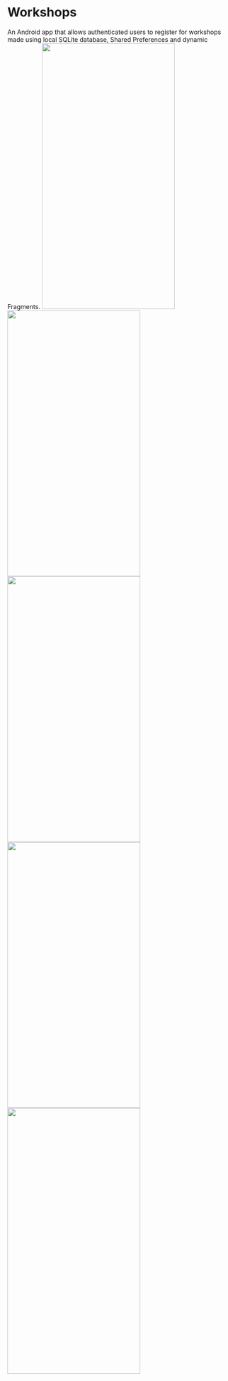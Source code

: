 # Workshops
An Android app that allows authenticated users to register for workshops made using local SQLite database, Shared Preferences and dynamic Fragments.
<img src="https://user-images.githubusercontent.com/71960312/128070672-485ea5e9-5f04-4399-96b4-15e6c4ac0263.jpeg" width="300" height="600"> <img src="https://user-images.githubusercontent.com/71960312/128070709-3418f492-f26d-4346-91ce-4159a0c8e6a7.jpeg" width="300" height="600"> 
<img src="https://user-images.githubusercontent.com/71960312/128070799-751213c1-1dcf-4787-876f-10011d966dab.jpeg" width="300" height="600"> 
<img src="https://user-images.githubusercontent.com/71960312/128070886-7a61adbe-b75c-4dc2-851f-f5c5583ed477.jpeg" width="300" height="600"> 
<img src="https://user-images.githubusercontent.com/71960312/128070927-9f1f3168-b60c-4d17-bc7e-7909dbbde16d.jpeg" width="300" height="600"> 

